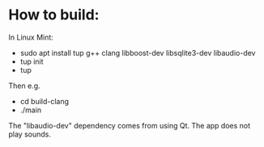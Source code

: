 

# How to build:

In Linux Mint:
- sudo apt install tup g++ clang libboost-dev libsqlite3-dev libaudio-dev
- tup init
- tup

Then e.g.
- cd build-clang
- ./main

The "libaudio-dev" dependency comes from using Qt. The app does not play sounds.

